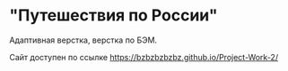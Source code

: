 # "Путешествия по России"

Адаптивная верстка, верстка по БЭМ.

Сайт доступен по ссылке https://bzbzbzbzbz.github.io/Project-Work-2/